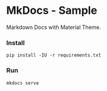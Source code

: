 # MkDocs - Sample
Markdown Docs with Material Theme.

### Install
```
pip install -IU -r requirements.txt
```

### Run
```
mkdocs serve 
```
